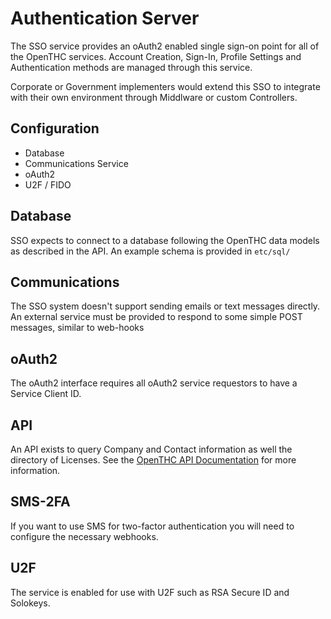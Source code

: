 # Authentication Server

The SSO service provides an oAuth2 enabled single sign-on point for all of the OpenTHC services.
Account Creation, Sign-In, Profile Settings and Authentication methods are managed through this service.

Corporate or Government implementers would extend this SSO to integrate with their own environment through Middlware or custom Controllers.


## Configuration

* Database
* Communications Service
* oAuth2
* U2F / FIDO


## Database

SSO expects to connect to a database following the OpenTHC data models as described in the API.
An example schema is provided in `etc/sql/`


## Communications

The SSO system doesn't support sending emails or text messages directly.
An external service must be provided to respond to some simple POST messages, similar to web-hooks


## oAuth2

The oAuth2 interface requires all oAuth2 service requestors to have a Service Client ID.


## API

An API exists to query Company and Contact information as well the directory of Licenses. See the [OpenTHC API Documentation](https://api.openthc.org/doc/#_authentication) for more information.


## SMS-2FA

If you want to use SMS for two-factor authentication you will need to configure the necessary webhooks.


## U2F

The service is enabled for use with U2F such as RSA Secure ID and Solokeys.
